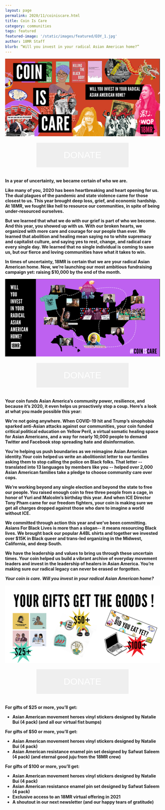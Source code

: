 ```yaml
---
layout: page
permalink: 2020/11/coiniscare.html
title: Coin Is Care
category: communities
tags: featured
featured-image: '/static/images/featured/EOY_1.jpg'
author: 18MR Staff
blurb: “Will you invest in your radical Asian American home?”
---
```


<img src= '/static/images/featured/EOY_1.jpg'>

<html>
<head>
<style>

.page{
padding: 15px 20px;
}

.button {
  border: none;
  color: white;
  padding: 15px 32px;
  text-align: center;
  text-decoration: none;
  display: inline-block;
  font-size: 30px;
  margin: 4px 2px;
  cursor: pointer;
  height:80px;
    width:300px;
}

.button1 {background-color: #E92484; font-family: league-gothic;
  src: url("../static/fonts/leaguegothic-regular-webfont.woff"); } /* Pink */
</style>
</head>
<body>
<center>
<button class="button button1">DONATE</button>
</center>
</body>
</html>
<br>


<b>In a year of uncertainty, we became certain of who we are.<b> 

Like many of you, 2020 has been heartbreaking and heart opening for us. The dual plagues of the pandemic and state violence came for those closest to us. This year brought deep loss, grief, and economic hardship. <b>At 18MR, we fought like hell to resource our communities, in spite of being under-resourced ourselves. </b>

But we learned that what we do with our grief is part of who we become. And this year, you showed up with us. <b>With our broken hearts, we organized with more care and courage for our people than ever.</b> We learned that abolition and healing mean saying no to white supremacy and capitalist culture, and saying yes to rest, change, and radical care every single day. We learned that no single individual is coming to save us, but our fierce and loving communities have what it takes to win.

In times of uncertainty, 18MR is certain that we are your radical Asian American home. <b>Now, we’re launching our most ambitious fundraising campaign yet: raising $10,000 by the end of the month. </b>

<img src= '/static/images/featured/EOY_2.jpg'>

<html>
<head>
<style>
.button {
  border: none;
  color: white;
  padding: 15px 32px;
  text-align: center;
  text-decoration: none;
  display: inline-block;
  font-size: 30px;
  margin: 4px 2px;
  cursor: pointer;
  height:80px;
    width:300px;
}

.button1 {background-color: #E92484; font-family: league-gothic;
  src: url("../static/fonts/leaguegothic-regular-webfont.woff"); } /* Pink */
</style>
</head>
<body>
<center>
<button class="button button1">DONATE</button>
</center>
</body>
</html>
<br>

Your coin funds Asian America’s community power, resilience, and because it’s 2020, it even helps us proactively stop a coup. Here’s a look at what you made possible this year:

<b> We're not going anywhere.</b> When COVID-19 hit and Trump’s sinophobia sparked anti-Asian attacks against our communities, your coin funded critical political education on Yellow Peril, a virtual somatic healing space for Asian Americans, and a way for nearly 10,000 people to demand Twitter and Facebook stop spreading hate and disinformation.

<b>You’re helping us push boundaries as we reimagine Asian American identity.</b>Your coin helped us write an abolitionist letter to our families asking them to stop calling the police on Black folks. That letter -- translated into 13 languages by members like you -- helped over 2,000 Asian American families take a pledge to choose community care over cops.

<b>We’re working beyond any single election and beyond the state to free our people. </b> You raised enough coin to free three people from a cage, in honor of Yuri and Malcolm’s birthday this year. And when ICE Director Tony Pham came for our freedom fighters, your coin is making sure we get all charges dropped against those who dare to imagine a world without ICE.

<b>We committed through action this year and we’ve been committing.</b>
Asians For Black Lives is more than a slogan-- it means resourcing Black lives. We brought back our popular A4BL shirts and together we invested over $15K in Black queer and trans-led organizing in the Midwest, California, and deep South.


<b>We have the leadership and values to bring us through these uncertain times.</b> Your coin helped us build a vibrant archive of everyday movement leaders and invest in the leadership of healers in Asian America. You’re making sure our radical legacy can never be erased or forgotten. 

<b><i>Your coin is care. Will you invest in your radical Asian American home?</i></b>


<img src= '/static/images/featured/FUNDRAISING TIERS.png'>
<html>
<head>
<style>
.button {
  border: none;
  color: white;
  padding: 15px 32px;
  text-align: center;
  text-decoration: none;
  display: inline-block;
  font-size: 30px;
  margin: 4px 2px;
  cursor: pointer;
  height:80px;
    width:300px;
}

.button1 {background-color: #E92484; font-family: league-gothic;
  src: url("../static/fonts/leaguegothic-regular-webfont.woff"); } /* Pink */
</style>
</head>
<body>
<center>
<button class="button button1">DONATE</button>
</center>
</body>
</html>
<br>

<b>For gifts of $25 or more, you’ll get:</b>

* Asian American movement heroes vinyl stickers designed by Natalie Bui (4 pack)
(and all our virtual fist bumps)

<b>For gifts of $50 or more, you’ll get:</b>

* Asian American movement heroes vinyl stickers designed by Natalie Bui (4 pack)
* Asian American resistance enamel pin set designed by Safwat Saleem (4 pack)
(and eternal good juju from the 18MR crew)

<b>For gifts of $100 or more, you’ll get:</b>

* Asian American movement heroes vinyl stickers designed by Natalie Bui (4 pack)
* Asian American resistance enamel pin set designed by Safwat Saleem (4 pack)
* Exclusive access to an 18MR virtual offering in 2021
* A shoutout in our next newsletter
(and our happy tears of gratitude)




